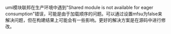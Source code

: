 umi模块联邦在生产环境中遇到"Shared module is not available for eager consumption"错误，可能是由于加载顺序的问题。可以通过设置mfsu为false来解决问题，但在构建结果上可能会有一些影响。更好的解决方案是在源码中进行修改。
